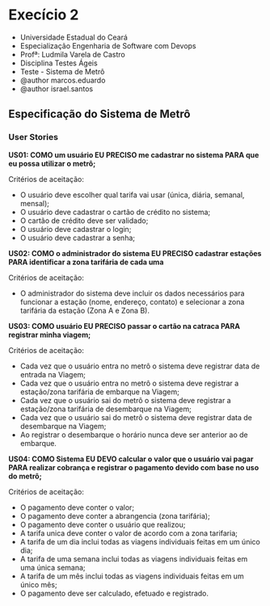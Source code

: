 # Execício 2

 * Universidade Estadual do Ceará
 * Especialização Engenharia de Software com Devops
 * Profª: Ludmila Varela de Castro
 * Disciplina Testes Ágeis
 * Teste - Sistema de Metrô
 * @author marcos.eduardo
 * @author israel.santos
 
 
## Especificação do Sistema de Metrô
 
### User Stories


**US01: COMO um usuário EU PRECISO me cadastrar no sistema PARA que eu possa utilizar o metrô;**

Critérios de aceitação:
- O usuário deve escolher qual tarifa vai usar (única, diária, semanal, mensal);
- O usuário deve cadastrar o cartão de crédito no sistema;
- O cartão de crédito deve ser validado;
- O usuário deve cadastrar o login;
- O usuário deve cadastrar a senha;

**US02: COMO o administrador do sistema EU PRECISO cadastrar estações PARA identificar a zona tarifária de cada uma**

Critérios de aceitação:
- O administrador do sistema deve incluir os dados necessários para funcionar a estação (nome, endereço, contato) e selecionar a zona tarifária da estação (Zona A e Zona B).

**US03: COMO usuário EU PRECISO passar o cartão na catraca PARA registrar minha viagem;**

Critérios de aceitação:

- Cada vez que o usuário entra no metrô o sistema deve registrar data de entrada na Viagem;
- Cada vez que o usuário entra no metrô o sistema deve registrar a estação/zona tarifária de embarque na Viagem;
- Cada vez que o usuário sai do metrô o sistema deve registrar a estação/zona tarifária de desembarque na Viagem;
- Cada vez que o usuário sai do metrô o sistema deve registrar data de desembarque na Viagem;
- Ao registrar o desembarque o horário nunca deve ser anterior ao de embarque.

**US04: COMO Sistema EU DEVO calcular o valor que o usuário vai pagar PARA realizar cobrança e registrar o pagamento devido com base no uso do metrô;**

Critérios de aceitação:
- O pagamento deve conter o valor;
- O pagamento deve conter a abrangencia (zona tarifária);
- O pagamento deve conter o usuário que realizou;
- A tarifa unica deve conter o valor de acordo com a zona tarifaria;
- A tarifa de um dia inclui todas as viagens individuais feitas em um único dia;
- A tarifa de uma semana inclui todas as viagens individuais feitas em uma única semana;
- A tarifa de um mês inclui todas as viagens individuais feitas em um único mês;
- O pagamento deve ser calculado, efetuado e registrado.